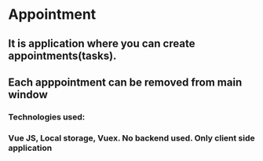 # Appointment

## It is application where you can create appointments(tasks).
## Each apppointment can be removed from main window

### Technologies used:
### Vue JS, Local storage, Vuex. No backend used. Only client side application





